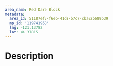 ```yaml
---
area_name: Red Dare Block
metadata:
  area_id: 51187ef5-f6eb-41d8-b7c7-cba72b689b39
  mp_id: '119741958'
  lng: -121.13782
  lat: 44.37015
---
```

# Description
